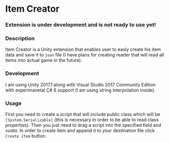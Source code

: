 # Item Creator
### Extension is under development and is not ready to use yet!

### Description
Item Creator is a Unity extension that enables user to easly create his item data and save it to `json` file (I have plans for creating reader that will read all items into actual game in the future).

### Development
I am using Unity 2017.1 along with Visual Studio 2017 Community Edition with experimanetal C# 6 support (I am using string interpolation inside).

### Usage
First you need to create a script that will include public class which will be `[System.Serializable]` (this is necessary in order to be able to read class properties). Then you just need to drag a script into the specified field and *vuala*. In order to create item and append it to your destination file click `Create item` button.